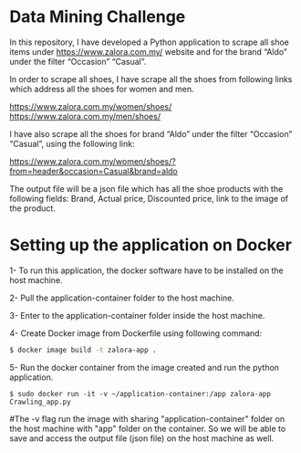 # Data Mining Challenge
In this repository, I have developed a Python application to scrape all shoe items under https://www.zalora.com.my/ 
website and for the brand “Aldo” under the filter “Occasion” “Casual”.


In order to scrape all shoes, I have scrape all the shoes from following links which address all the shoes for women and men.

https://www.zalora.com.my/women/shoes/
https://www.zalora.com.my/men/shoes/

I have also scrape all the shoes for brand “Aldo” under the filter “Occasion” “Casual”, using the following link:

https://www.zalora.com.my/women/shoes/?from=header&occasion=Casual&brand=aldo

The output file will be a json file which has  all the shoe products with the following fields:
Brand, Actual price, Discounted price, link to the image of the product.


# Setting up the application on Docker
1- To run this application, the docker software have to be installed on the host machine.

2- Pull the  application-container folder to the host machine.

3- Enter to the application-container folder inside the host machine.

4- Create Docker image from Dockerfile using following command:

 ```bash
$ docker image build -t zalora-app .
 ```
5- Run the docker container from the image created and run the python application.
```
$ sudo docker run -it -v ~/application-container:/app zalora-app Crawling_app.py
```
#The -v flag run the image with sharing "application-container" folder on the host machine with "app" folder on the container. So we will be able to save and access the output file (json file) on the host machine as well.





